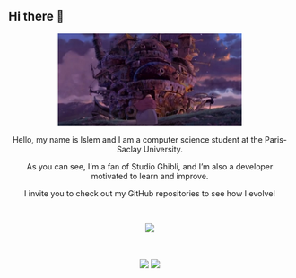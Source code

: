 ## Hi there 👋

<p align="center">
  <img src="assets/howl_moving_castle.jpg" alt="Howl's Castle" width="65%" />
</p>
<div align="center" style="max-width: 600px; margin: auto;">
  <p>Hello, my name is Islem and I am a computer science student at the Paris-Saclay University.</p>
  <p>As you can see, I’m a fan of Studio Ghibli, and I’m also a developer motivated to learn and improve.</p> 
  <p>I invite you to check out my GitHub repositories to see how I evolve!</p>
</div>
<br />
<p align="center">
  <img src="http://github-profile-summary-cards.vercel.app/api/cards/profile-details?username=ifoudil&theme=aura" />
</p>
<br />
<p align="center">
  <img src="http://github-profile-summary-cards.vercel.app/api/cards/repos-per-language?username=ifoudil&theme=aura" />
  <img src="http://github-profile-summary-cards.vercel.app/api/cards/productive-time?username=ifoudil&theme=aura&utcOffset=8" />
</p>
